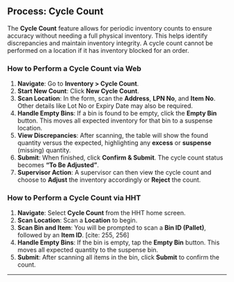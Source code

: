 ## Process: Cycle Count

The **Cycle Count** feature allows for periodic inventory counts to ensure accuracy without needing a full physical inventory. This helps identify discrepancies and maintain inventory integrity. A cycle count cannot be performed on a location if it has inventory blocked for an order. 

### How to Perform a Cycle Count via Web

1. **Navigate**: Go to **Inventory > Cycle Count**. 
2. **Start New Count**: Click **New Cycle Count**. 
3. **Scan Location**: In the form, scan the **Address**, **LPN No**, and **Item No**. Other details like Lot No or Expiry Date may also be required. 
4. **Handle Empty Bins**: If a bin is found to be empty, click the **Empty Bin** button. This moves all expected inventory for that bin to a suspense location. 
5. **View Discrepancies**: After scanning, the table will show the found quantity versus the expected, highlighting any **excess** or **suspense** (missing) quantity. 
6. **Submit**: When finished, click **Confirm & Submit**. The cycle count status becomes **“To Be Adjusted”**. 
7. **Supervisor Action**: A supervisor can then view the cycle count and choose to **Adjust** the inventory accordingly or **Reject** the count. 

### How to Perform a Cycle Count via HHT

1. **Navigate**: Select **Cycle Count** from the HHT home screen. 
2. **Scan Location**: Scan a **Location** to begin. 
3. **Scan Bin and Item**: You will be prompted to scan a **Bin ID (Pallet)**, followed by an **Item ID**. [cite: 255, 256]
4. **Handle Empty Bins**: If the bin is empty, tap the **Empty Bin** button. This moves all expected quantity to the suspense bin. 
5. **Submit**: After scanning all items in the bin, click **Submit** to confirm the count. 

---